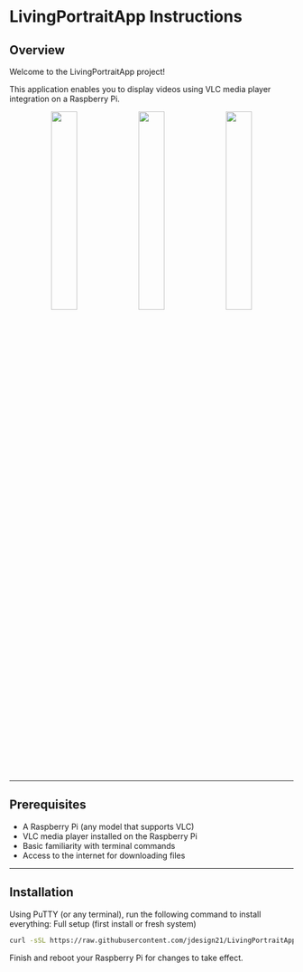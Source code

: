 # LivingPortraitApp Instructions

## Overview

Welcome to the LivingPortraitApp project!

This application enables you to display videos using VLC media player integration on a Raspberry Pi.

<p align="center">
  <img src="https://raw.githubusercontent.com/jdesign21/LivingPortraitApp/refs/heads/main/screenshots/Capture.PNG" width="30%" />
  <img src="https://raw.githubusercontent.com/jdesign21/LivingPortraitApp/refs/heads/main/screenshots/Capture2.PNG" width="30%" />
  <img src="https://raw.githubusercontent.com/jdesign21/LivingPortraitApp/refs/heads/main/screenshots/Capture3.PNG" width="30%" />
</p>

---

## Prerequisites

- A Raspberry Pi (any model that supports VLC)
- VLC media player installed on the Raspberry Pi
- Basic familiarity with terminal commands
- Access to the internet for downloading files

---

## Installation

Using PuTTY (or any terminal), run the following command to install everything:  Full setup (first install or fresh system)

```bash
curl -sSL https://raw.githubusercontent.com/jdesign21/LivingPortraitApp/refs/heads/main/setup_LivingPortraitApp_vlc.sh | bash
```



Finish and reboot your Raspberry Pi for changes to take effect.
